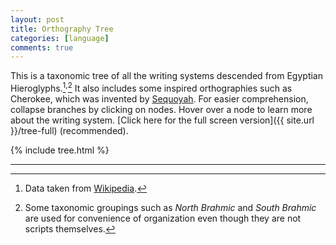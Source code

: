 ```yaml
---
layout: post
title: Orthography Tree
categories: [language]
comments: true
---
```


This is a taxonomic tree of all the writing systems descended from Egyptian Hieroglyphs.[^1]<sup>,</sup>[^2] It also includes some inspired orthographies such as Cherokee, which was invented by [Sequoyah](https://en.wikipedia.org/wiki/Sequoyah). For easier comprehension, collapse branches by clicking on nodes. Hover over a node to learn more about the writing system. [Click here for the full screen version]({{ site.url }}/tree-full) (recommended).

{% include tree.html %}
&nbsp;

<!--more-->
<hr/>

[^1]: Data taken from [Wikipedia](https://en.wikipedia.org/wiki/List_of_writing_systems).
[^2]: Some taxonomic groupings such as *North Brahmic* and *South Brahmic* are used for convenience of organization even though they are not scripts themselves.